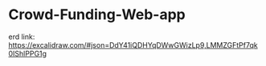 # Crowd-Funding-Web-app
erd link: https://excalidraw.com/#json=DdY41iQDHYqDWwGWizLp9,LMMZGFtPf7qk0IShlPPG1g
